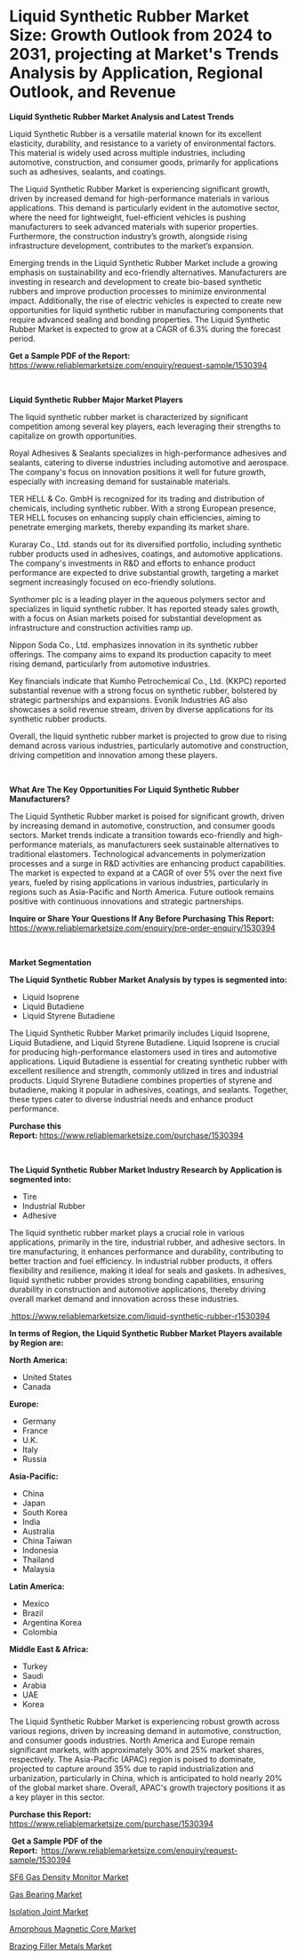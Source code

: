 <p><h1>Liquid Synthetic Rubber Market Size: Growth Outlook from 2024 to 2031, projecting at Market's Trends Analysis by Application, Regional Outlook, and Revenue</h1></p><p><strong>Liquid Synthetic Rubber Market Analysis and Latest Trends</strong></p>
<p><p>Liquid Synthetic Rubber is a versatile material known for its excellent elasticity, durability, and resistance to a variety of environmental factors. This material is widely used across multiple industries, including automotive, construction, and consumer goods, primarily for applications such as adhesives, sealants, and coatings.</p><p>The Liquid Synthetic Rubber Market is experiencing significant growth, driven by increased demand for high-performance materials in various applications. This demand is particularly evident in the automotive sector, where the need for lightweight, fuel-efficient vehicles is pushing manufacturers to seek advanced materials with superior properties. Furthermore, the construction industry’s growth, alongside rising infrastructure development, contributes to the market’s expansion.</p><p>Emerging trends in the Liquid Synthetic Rubber Market include a growing emphasis on sustainability and eco-friendly alternatives. Manufacturers are investing in research and development to create bio-based synthetic rubbers and improve production processes to minimize environmental impact. Additionally, the rise of electric vehicles is expected to create new opportunities for liquid synthetic rubber in manufacturing components that require advanced sealing and bonding properties. The Liquid Synthetic Rubber Market is expected to grow at a CAGR of 6.3% during the forecast period.</p></p>
<p><strong>Get a Sample PDF of the Report:&nbsp;</strong> <a href="https://www.reliablemarketsize.com/enquiry/request-sample/1530394?utm_campaign=1103&utm_medium=2&utm_source=Github&utm_content=ia&utm_term=10112024&utm_id=liquid-synthetic-rubber">https://www.reliablemarketsize.com/enquiry/request-sample/1530394</a></p>
<p>&nbsp;</p>
<p><strong>Liquid Synthetic Rubber Major Market Players</strong></p>
<p><p>The liquid synthetic rubber market is characterized by significant competition among several key players, each leveraging their strengths to capitalize on growth opportunities. </p><p>Royal Adhesives & Sealants specializes in high-performance adhesives and sealants, catering to diverse industries including automotive and aerospace. The company's focus on innovation positions it well for future growth, especially with increasing demand for sustainable materials.</p><p>TER HELL & Co. GmbH is recognized for its trading and distribution of chemicals, including synthetic rubber. With a strong European presence, TER HELL focuses on enhancing supply chain efficiencies, aiming to penetrate emerging markets, thereby expanding its market share.</p><p>Kuraray Co., Ltd. stands out for its diversified portfolio, including synthetic rubber products used in adhesives, coatings, and automotive applications. The company's investments in R&D and efforts to enhance product performance are expected to drive substantial growth, targeting a market segment increasingly focused on eco-friendly solutions.</p><p>Synthomer plc is a leading player in the aqueous polymers sector and specializes in liquid synthetic rubber. It has reported steady sales growth, with a focus on Asian markets poised for substantial development as infrastructure and construction activities ramp up.</p><p>Nippon Soda Co., Ltd. emphasizes innovation in its synthetic rubber offerings. The company aims to expand its production capacity to meet rising demand, particularly from automotive industries.</p><p>Key financials indicate that Kumho Petrochemical Co., Ltd. (KKPC) reported substantial revenue with a strong focus on synthetic rubber, bolstered by strategic partnerships and expansions. Evonik Industries AG also showcases a solid revenue stream, driven by diverse applications for its synthetic rubber products.</p><p>Overall, the liquid synthetic rubber market is projected to grow due to rising demand across various industries, particularly automotive and construction, driving competition and innovation among these players.</p></p>
<p>&nbsp;</p>
<p><strong>What Are The Key Opportunities For Liquid Synthetic Rubber Manufacturers?</strong></p>
<p><p>The Liquid Synthetic Rubber market is poised for significant growth, driven by increasing demand in automotive, construction, and consumer goods sectors. Market trends indicate a transition towards eco-friendly and high-performance materials, as manufacturers seek sustainable alternatives to traditional elastomers. Technological advancements in polymerization processes and a surge in R&D activities are enhancing product capabilities. The market is expected to expand at a CAGR of over 5% over the next five years, fueled by rising applications in various industries, particularly in regions such as Asia-Pacific and North America. Future outlook remains positive with continuous innovations and strategic partnerships.</p></p>
<p><strong>Inquire or Share Your Questions If Any Before Purchasing This Report:</strong> <a href="https://www.reliablemarketsize.com/enquiry/pre-order-enquiry/1530394?utm_campaign=1103&utm_medium=2&utm_source=Github&utm_content=ia&utm_term=10112024&utm_id=liquid-synthetic-rubber">https://www.reliablemarketsize.com/enquiry/pre-order-enquiry/1530394</a></p>
<p>&nbsp;</p>
<p><strong>Market Segmentation</strong></p>
<p><strong>The Liquid Synthetic Rubber Market Analysis by types is segmented into:</strong></p>
<p><ul><li>Liquid Isoprene</li><li>Liquid Butadiene</li><li>Liquid Styrene Butadiene</li></ul></p>
<p><p>The Liquid Synthetic Rubber Market primarily includes Liquid Isoprene, Liquid Butadiene, and Liquid Styrene Butadiene. Liquid Isoprene is crucial for producing high-performance elastomers used in tires and automotive applications. Liquid Butadiene is essential for creating synthetic rubber with excellent resilience and strength, commonly utilized in tires and industrial products. Liquid Styrene Butadiene combines properties of styrene and butadiene, making it popular in adhesives, coatings, and sealants. Together, these types cater to diverse industrial needs and enhance product performance.</p></p>
<p><strong>Purchase this Report:&nbsp;</strong><a href="https://www.reliablemarketsize.com/purchase/1530394?utm_campaign=1103&utm_medium=2&utm_source=Github&utm_content=ia&utm_term=10112024&utm_id=liquid-synthetic-rubber">https://www.reliablemarketsize.com/purchase/1530394</a></p>
<p>&nbsp;</p>
<p><strong>The Liquid Synthetic Rubber Market Industry Research by Application is segmented into:</strong></p>
<p><ul><li>Tire</li><li>Industrial Rubber</li><li>Adhesive</li></ul></p>
<p><p>The liquid synthetic rubber market plays a crucial role in various applications, primarily in the tire, industrial rubber, and adhesive sectors. In tire manufacturing, it enhances performance and durability, contributing to better traction and fuel efficiency. In industrial rubber products, it offers flexibility and resilience, making it ideal for seals and gaskets. In adhesives, liquid synthetic rubber provides strong bonding capabilities, ensuring durability in construction and automotive applications, thereby driving overall market demand and innovation across these industries.</p></p>
<p><a href="https://www.reliablemarketsize.com/liquid-synthetic-rubber-r1530394?utm_campaign=1103&utm_medium=2&utm_source=Github&utm_content=ia&utm_term=10112024&utm_id=liquid-synthetic-rubber">&nbsp;https://www.reliablemarketsize.com/liquid-synthetic-rubber-r1530394</a></p>
<p><strong>In terms of Region, the Liquid Synthetic Rubber Market Players available by Region are:</strong></p>
<p>
    <p> <strong> North America: </strong>
        <ul>
            <li>United States</li>
            <li>Canada</li>
        </ul>
        </p> 
    <p> <strong> Europe: </strong>
        <ul>
            <li>Germany</li>
            <li>France</li>
            <li>U.K.</li>
            <li>Italy</li>
            <li>Russia</li>
        </ul>
        </p> 
    <p> <strong> Asia-Pacific: </strong>
        <ul>
            <li>China</li>
            <li>Japan</li>
            <li>South Korea</li>
            <li>India</li>
            <li>Australia</li>
            <li>China Taiwan</li>
            <li>Indonesia</li>
            <li>Thailand</li>
            <li>Malaysia</li>
        </ul>
        </p> 
    <p> <strong> Latin America: </strong>
        <ul>
            <li>Mexico</li>
            <li>Brazil</li>
            <li>Argentina Korea</li>
            <li>Colombia</li>
        </ul>
        </p> 
    <p> <strong> Middle East & Africa: </strong>
        <ul>
            <li>Turkey</li>
            <li>Saudi</li>
            <li>Arabia</li>
            <li>UAE</li>
            <li>Korea</li>
        </ul>
    </p>
    </p>
<p><p>The Liquid Synthetic Rubber Market is experiencing robust growth across various regions, driven by increasing demand in automotive, construction, and consumer goods industries. North America and Europe remain significant markets, with approximately 30% and 25% market shares, respectively. The Asia-Pacific (APAC) region is poised to dominate, projected to capture around 35% due to rapid industrialization and urbanization, particularly in China, which is anticipated to hold nearly 20% of the global market share. Overall, APAC's growth trajectory positions it as a key player in this sector.</p></p>
<p><strong>Purchase this Report: </strong><a href="https://www.reliablemarketsize.com/purchase/1530394?utm_campaign=1103&utm_medium=2&utm_source=Github&utm_content=ia&utm_term=10112024&utm_id=liquid-synthetic-rubber">https://www.reliablemarketsize.com/purchase/1530394</a></p>
<p>&nbsp;<strong>Get a Sample PDF of the Report:&nbsp;&nbsp;</strong><a href="https://www.reliablemarketsize.com/enquiry/request-sample/1530394?utm_campaign=1103&utm_medium=2&utm_source=Github&utm_content=ia&utm_term=10112024&utm_id=liquid-synthetic-rubber">https://www.reliablemarketsize.com/enquiry/request-sample/1530394</a></p>
<p><strong></strong></p>
<p><p><a href="https://www.linkedin.com/pulse/sf6-gas-density-monitor-market-innovations-trends-comprehensive-bve5f?utm_campaign=1103&utm_medium=2&utm_source=Github&utm_content=ia&utm_term=10112024&utm_id=liquid-synthetic-rubber">SF6 Gas Density Monitor Market</a></p><p><a href="https://www.linkedin.com/pulse/gas-bearing-market-ecosystem-competitive-landscape-strategic-pgqrf?utm_campaign=1103&utm_medium=2&utm_source=Github&utm_content=ia&utm_term=10112024&utm_id=liquid-synthetic-rubber">Gas Bearing Market</a></p><p><a href="https://www.linkedin.com/pulse/global-isolation-joint-market-size-trends-analysis-regional-drnyf?utm_campaign=1103&utm_medium=2&utm_source=Github&utm_content=ia&utm_term=10112024&utm_id=liquid-synthetic-rubber">Isolation Joint Market</a></p><p><a href="https://github.com/chr1i1herth/Market-Research-Report-List-1/blob/main/amorphous-magnetic-core-market.md?utm_campaign=1103&utm_medium=2&utm_source=Github&utm_content=ia&utm_term=10112024&utm_id=liquid-synthetic-rubber">Amorphous Magnetic Core Market</a></p><p><a href="https://github.com/gdfhhhj/Market-Research-Report-List-6/blob/main/brazing-filler-metals-market.md?utm_campaign=1103&utm_medium=2&utm_source=Github&utm_content=ia&utm_term=10112024&utm_id=liquid-synthetic-rubber">Brazing Filler Metals Market</a></p></p>